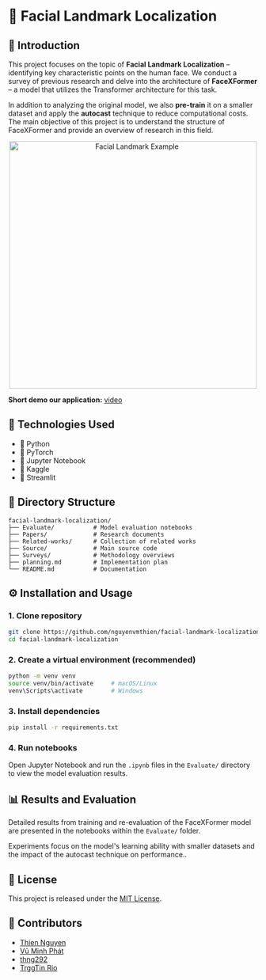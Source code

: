 # 🧠 Facial Landmark Localization

## 📌 Introduction
This project focuses on the topic of **Facial Landmark Localization** – identifying key characteristic points on the human face. We conduct a survey of previous research and delve into the architecture of **FaceXFormer** – a model that utilizes the Transformer architecture for this task.

In addition to analyzing the original model, we also **pre-train** it on a smaller dataset and apply the **autocast** technique to reduce computational costs.  
The main objective of this project is to understand the structure of FaceXFormer and provide an overview of research in this field.

<p align="center">
  <img src="https://encrypted-tbn0.gstatic.com/images?q=tbn:ANd9GcTUdlGtalcFqtNUbUP93oZnMf4tCFPQNkFU5g&s" alt="Facial Landmark Example" width="500"/>
</p>

**Short demo our application:** [video](https://drive.google.com/file/d/13LP3xt4v2CmXS9tpAHjZ2PnCrzIYHPpM/view?usp=sharing)
## 🧰 Technologies Used

- 🔹 Python
- 🔹 PyTorch
- 🔹 Jupyter Notebook
- 🔹 Kaggle
- 🔹 Streamlit


## 📁  Directory Structure

```plaintext
facial-landmark-localization/
├── Evaluate/           # Model evaluation notebooks
├── Papers/             # Research documents
├── Related-works/      # Collection of related works
├── Source/             # Main source code
├── Surveys/            # Methodology overviews
├── planning.md         # Implementation plan
└── README.md           # Documentation
```

## ⚙️ Installation and Usage

### 1. Clone repository

```bash
git clone https://github.com/nguyenvmthien/facial-landmark-localization.git
cd facial-landmark-localization
```

### 2. Create a virtual environment (recommended)

```bash
python -m venv venv
source venv/bin/activate     # macOS/Linux
venv\Scripts\activate        # Windows
```

### 3. Install dependencies

```bash
pip install -r requirements.txt
```

### 4. Run notebooks
Open Jupyter Notebook and run the `.ipynb` files in the `Evaluate/` directory to view the model evaluation results.

## 📊 Results and Evaluation

Detailed results from training and re-evaluation of the FaceXFormer model are presented in the notebooks within the `Evaluate/` folder.

Experiments focus on the model's learning ability with smaller datasets and the impact of the autocast technique on performance..

## 📝 License

This project is released under the [MIT License](LICENSE).

## 👥 Contributors

- [Thien Nguyen](https://github.com/nguyenvmthien)
- [Vũ Minh Phát](https://github.com/vmphat)
- [thng292](https://github.com/thng292)
- [TrggTin Rio](https://github.com/TrggTin)
